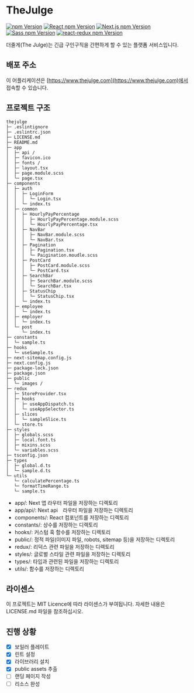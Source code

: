 # TheJulge

<div>
  <a href="https://www.npmjs.com/package/npm"><img alt="npm Version" src="https://img.shields.io/badge/npm@latest-v9.6.6-CB3837?&logo=npm&logoColor=CB3837"></a>
  <a href="https://www.npmjs.com/package/react"><img alt="React npm Version" src="https://img.shields.io/badge/React-v18.2.0-61DAFB?logo=React&logoColor=61DAFB"></a>
  <a href="https://www.npmjs.com/package/next"><img alt="Next.js npm Version" src="https://img.shields.io/badge/Next.js-v13.4.7-000000?logo=Next.js&logoColor=000000"></a>
  <a href="https://www.npmjs.com/package/sass"><img alt="Sass npm Version" src="https://img.shields.io/badge/Sass-v1.63.6-CC6699?logo=sass&logoColor=CC6699"></a>
  <a href="https://www.npmjs.com/package/react-redux"><img alt="react-redux npm Version" src="https://img.shields.io/badge/react_redux-v8.1.1-764ABC?logo=redux&logoColor=764ABC"></a>
</div>

더줄게(The Julge)는 긴급 구인구직을 간편하게 할 수 있는 플랫폼 서비스입니다.

## 배포 주소

이 어플리케이션은 [https://www.thejulge.com](https://www.thejulge.com)에서 접속할 수 있습니다.

## 프로젝트 구조
```
thejulge
├─ .eslintignore
├─ .eslintrc.json
├─ LICENSE.md
├─ README.md
├─ app
│  ├─ api /
│  ├─ favicon.ico
│  ├─ fonts /
│  ├─ layout.tsx
│  ├─ page.module.scss
│  └─ page.tsx
├─ components
│  ├─ auth
│  │  ├─ LoginForm
│  │  │  └─ Login.tsx
│  │  └─ index.ts
│  ├─ common
│  │  ├─ HourlyPayPercentage
│  │  │  ├─ HourlyPayPercentage.module.scss
│  │  │  └─ HourlyPayPercentage.tsx
│  │  ├─ NavBar
│  │  │  ├─ NavBar.module.scss
│  │  │  └─ NavBar.tsx
│  │  ├─ Pagination
│  │  │  ├─ Pagination.tsx
│  │  │  └─ Paigination.moudle.scss
│  │  ├─ PostCard
│  │  │  ├─ PostCard.module.scss
│  │  │  └─ PostCard.tsx
│  │  ├─ SearchBar
│  │  │  ├─ SearchBar.module.scss
│  │  │  └─ SearchBar.tsx
│  │  ├─ StatusChip
│  │  │  └─ StatusChip.tsx
│  │  └─ index.ts
│  ├─ employee
│  │  └─ index.ts
│  ├─ employer
│  │  └─ index.ts
│  └─ post
│     └─ index.ts
├─ constants
│  └─ sample.ts
├─ hooks
│  └─ useSample.ts
├─ next-sitemap.config.js
├─ next.config.js
├─ package-lock.json
├─ package.json
├─ public
│  └─ images /
├─ redux
│  ├─ StoreProvider.tsx
│  ├─ hooks
│  │  ├─ useAppDispatch.ts
│  │  └─ useAppSelector.ts
│  ├─ slices
│  │  └─ sampleSlice.ts
│  └─ store.ts
├─ styles
│  ├─ globals.scss
│  ├─ local.font.ts
│  ├─ mixins.scss
│  └─ variables.scss
├─ tsconfig.json
├─ types
│  ├─ global.d.ts
│  └─ sample.d.ts
└─ utils
   └─ calculatePercentage.ts
   └─ formatTimeRange.ts
   └─ sample.ts

```

- app/: Next 앱 라우터 파일을 저장하는 디렉토리
- app/api/: Next api　라우터 파일을 저장하는 디렉토리
- components/: React 컴포넌트를 저장하는 디렉토리
- constants/: 상수를 저장하는 디렉토리
- hooks/: 커스텀 훅 함수를 저장하는 디렉토리
- public/: 정적 파일(이미지 파일, robots, sitemap 등)을 저장하는 디렉토리
- redux/: 리덕스 관련 파일을 저장하는 디렉토리
- styles/: 글로벌 스타일 관련 파일을 저장하는 디렉토리 
- types/: 타입과 관련된 파일을 저장하는 디렉토리
- utils/: 함수를 저장하는 디렉토리

## 라이센스

이 프로젝트는 MIT Licence에 따라 라이센스가 부여됩니다. 자세한 내용은 LICENSE.md 파일을 참조하십시오.

## 진행 상황

- [x] 보일러 플레이트
- [x] 린트 설정
- [x] 라이브러리 설치
- [x] public assets 추출
- [ ] 랜딩 페이지 작성
- [ ] 리소스 완성
